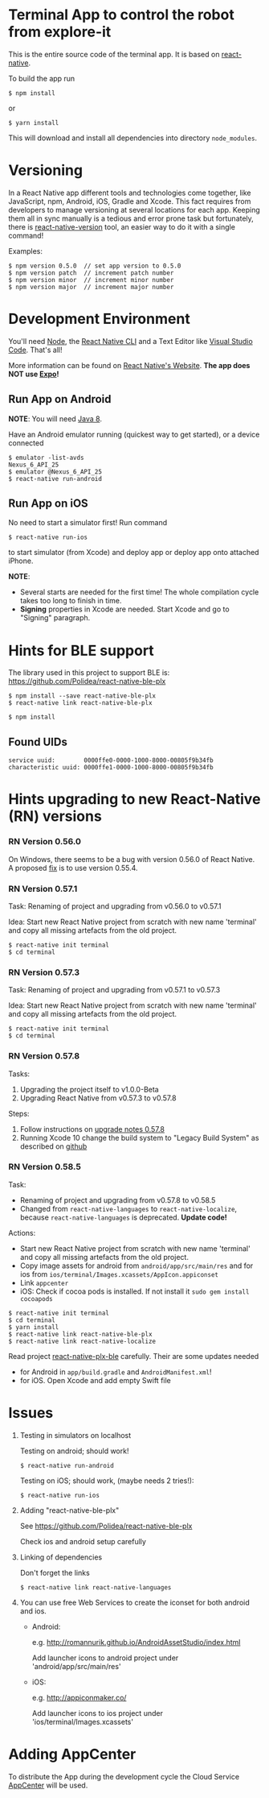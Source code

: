 # Terminal App to control the robot from explore-it

This is the entire source code of the terminal app. It is based on [react-native](https://facebook.github.io/react-native/).

To build the app run

```
$ npm install
```

or

```
$ yarn install
```

This will download and install all dependencies into directory ``node_modules``.

# Versioning

In a React Native app different tools and technologies come together, like JavaScript, npm, Android, iOS, Gradle and Xcode. This fact requires from developers to manage versioning at several locations for each app. Keeping them all in sync manually is a tedious and error prone task but fortunately, there is [react-native-version](http://www.loukasandreadelis.com/react-native-app-versioning/) tool, an easier way to do it with a single command!

Examples:

```
$ npm version 0.5.0  // set app version to 0.5.0
$ npm version patch  // increment patch number
$ npm version minor  // increment minor number
$ npm version major  // increment major number
```

# Development Environment

You'll need [Node](https://nodejs.org/en/download/), the [React Native CLI](https://facebook.github.io/react-native/docs/getting-started#the-react-native-cli) and a Text Editor like [Visual Studio Code](https://code.visualstudio.com/). That's all!

More information can be found on [React Native's Website](https://facebook.github.io/react-native/docs/getting-started). **The app does NOT use [Expo](https://expo.io/)!**

## Run App on Android

**NOTE**: You will need [Java 8](https://facebook.github.io/react-native/docs/getting-started#java-development-kit).

Have an Android emulator running (quickest way to get started), or a device connected

```
$ emulator -list-avds
Nexus_6_API_25
$ emulator @Nexus_6_API_25
$ react-native run-android
```

## Run App on iOS

No need to start a simulator first! Run command

```
$ react-native run-ios
```

to start simulator (from Xcode) and deploy app or deploy app onto attached iPhone.

**NOTE**:

- Several starts are needed for the first time! The whole compilation cycle takes too long to finish in time.
- **Signing** properties in Xcode are needed. Start Xcode and go to "Signing" paragraph.

# Hints for BLE support

The library used in this project to support BLE is: https://github.com/Polidea/react-native-ble-plx
```
$ npm install --save react-native-ble-plx
$ react-native link react-native-ble-plx

$ npm install
```


## Found UIDs

```
service uuid:        0000ffe0-0000-1000-8000-00805f9b34fb
characteristic uuid: 0000ffe1-0000-1000-8000-00805f9b34fb
```


# Hints upgrading to new React-Native (RN) versions

### RN Version 0.56.0

On Windows, there seems to be a bug with version 0.56.0 of React Native. A proposed [fix](https://github.com/facebook/react-native/issues/20331) is to use version 0.55.4.

### RN Version 0.57.1

Task: 
    Renaming of project and upgrading from v0.56.0 to v0.57.1

Idea: 
    Start new React Native project from scratch with new name 'terminal' and copy all missing artefacts from the old project.

```
$ react-native init terminal
$ cd terminal
```

### RN Version 0.57.3

Task: 
    Renaming of project and upgrading from v0.57.1 to v0.57.3

Idea: 
    Start new React Native project from scratch with new name 'terminal' and copy all missing artefacts from the old project.

```
$ react-native init terminal
$ cd terminal
```

### RN Version 0.57.8

Tasks: 
 1. Upgrading the project itself to v1.0.0-Beta
 2. Upgrading React Native from v0.57.3 to v0.57.8

Steps:
 1. Follow instructions on [upgrade notes 0.57.8](https://github.com/react-native-community/react-native-releases/blob/master/CHANGELOG.md#0578)
 2. Running Xcode 10 change the build system to "Legacy Build System" as described on [github](https://github.com/facebook/react-native/issues/21631)

### RN Version 0.58.5

Task: 
 - Renaming of project and upgrading from v0.57.8 to v0.58.5
 - Changed from `react-native-languages` to `react-native-localize`, because `react-native-languages` is deprecated. **Update code!**

Actions: 
- Start new React Native project from scratch with new name 'terminal' and copy all missing artefacts from the old project.
- Copy image assets for android from `android/app/src/main/res` and for ios from `ios/terminal/Images.xcassets/AppIcon.appiconset`
- Link `appcenter`
- iOS: Check if cocoa pods is installed. If not install it `sudo gem install cocoapods`

```
$ react-native init terminal
$ cd terminal
$ yarn install
$ react-native link react-native-ble-plx
$ react-native link react-native-localize
```

Read project [react-native-plx-ble](https://github.com/Polidea/react-native-ble-plx) carefully. Their are some updates needed 
    
 - for Android in `app/build.gradle` and `AndroidManifest.xml`!
 - for iOS. Open Xcode and add empty Swift file

# Issues

1. Testing in simulators on localhost

    Testing on android; should work!

    ```
    $ react-native run-android
    ````

    Testing on iOS; should work, (maybe needs 2 tries!):
    ```
    $ react-native run-ios
    ````

2. Adding "react-native-ble-plx"

    See https://github.com/Polidea/react-native-ble-plx

    Check ios and android setup carefully

3. Linking of dependencies

    Don't forget the links

    ```
    $ react-native link react-native-languages
    ```

4. You can use free Web Services to create the iconset for both android and ios.

    - Android: 
    
        e.g. http://romannurik.github.io/AndroidAssetStudio/index.html
        
        Add launcher icons to android project under 'android/app/src/main/res'
   
    - iOS:

        e.g. http://appiconmaker.co/

        Add launcher icons to ios project under 'ios/terminal/Images.xcassets'

# Adding AppCenter

To distribute the App during the development cycle the Cloud Service [AppCenter](https://visualstudio.microsoft.com/de/app-center/) will be used.

